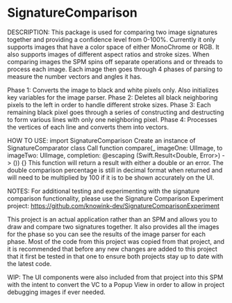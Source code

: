 # SignatureComparison

DESCRIPTION:
This package is used for comparing two image signatures together and providing a confidence level from 0-100%. Currently it only supports images that have a color space of either MonoChrome or RGB. It also supports images of different aspect ratios and stroke sizes. When comparing images the SPM spins off separate operations and or threads to process each image. Each image then goes through 4 phases of parsing to measure the number vectors and angles it has. 

Phase 1: Converts the image to black and white pixels only. Also initializes key variables for the image parser. 
Phase 2: Deletes all black neighboring pixels to the left in order to handle different stroke sizes.
Phase 3: Each remaining black pixel goes through a series of constructing and destructing to form various lines with only one neighboring pixel.
Phase 4: Processes the vertices of each line and converts them into vectors.


HOW TO USE:
import SignatureComparison
Create an instance of SignatureComparator class
Call function compare(_ imageOne: UIImage, to imageTwo: UIImage, completion: @escaping (Swift.Result<Double, Error>) -> ()) {}
This function will return a result with either a double or an error. The double comparison percentage is still in decimal format when returned and will need to be multiplied by 100 if it is to be shown accurately on the UI. 


NOTES:
For additional testing and experimenting with the signature comparison functionality, please use the Signature Comparison Experiment project: https://github.com/knowink-dev/SignatureComparisonExperiment

This project is an actual application rather than an SPM and allows you to draw and compare two signatures together. It also provides all the images for the phase so you can see the results of the image parser for each phase. Most of the code from this project was copied from that project, and it is recommended that before any new changes are added to this project that it first be tested in that one to ensure both projects stay up to date with the latest code.

WIP:
The UI components were also included from that project into this SPM with the intent to convert the VC to a Popup View in order to allow in project debugging images if ever needed.
